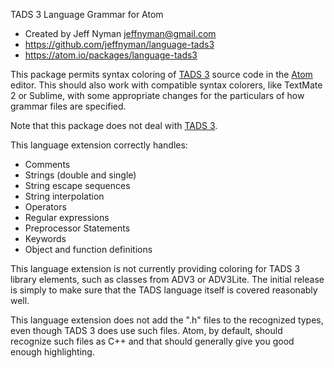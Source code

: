 TADS 3 Language Grammar for Atom

- Created by Jeff Nyman <jeffnyman@gmail.com>
- https://github.com/jeffnyman/language-tads3
- https://atom.io/packages/language-tads3

This package permits syntax coloring of [TADS 3][t3] source code in the [Atom][] editor. This should also work with compatible syntax colorers, like TextMate 2 or Sublime, with some appropriate changes for the particulars of how grammar files are specified.

Note that this package does not deal with [TADS 3][t2].

[t3]: http://tads.org/
[t2]: http://tads.org/tads2.htm
[atom]: https://atom.io/

This language extension correctly handles:

- Comments
- Strings (double and single)
- String escape sequences
- String interpolation
- Operators
- Regular expressions
- Preprocessor Statements
- Keywords
- Object and function definitions

This language extension is not currently providing coloring for TADS 3 library elements, such as classes from ADV3 or ADV3Lite. The initial release is simply to make sure that the TADS language itself is covered reasonably well.

This language extension does not add the ".h" files to the recognized types, even though TADS 3 does use such files. Atom, by default, should recognize such files as C++ and that should generally give you good enough highlighting.
